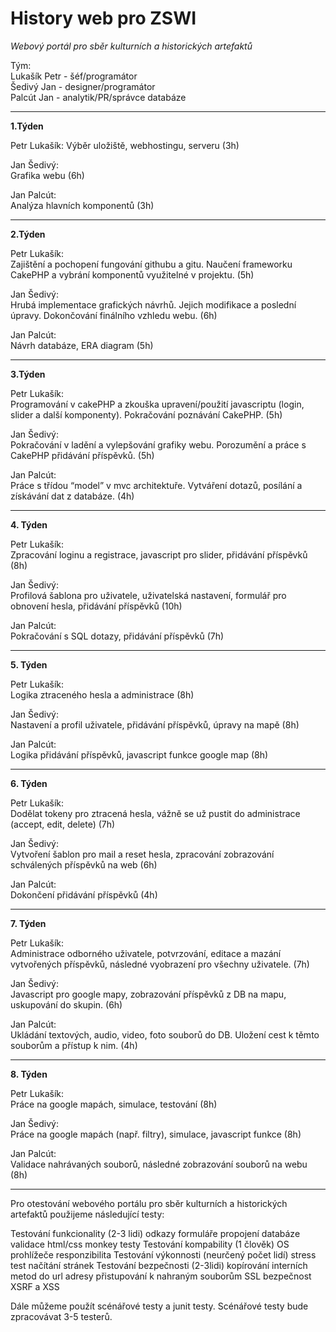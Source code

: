 # History web pro ZSWI
  
 _Webový portál pro sběr kulturních a historických artefaktů_
  
  Tým:  
  Lukašík Petr - šéf/programátor    
  Šedivý Jan - designer/programátor     
  Palcút Jan - analytik/PR/správce databáze     

 ***

 **1.Týden**
  
  Petr Lukašík: 
  Výběr uložiště, webhostingu, serveru (3h) 

  Jan Šedivý:   
  Grafika webu (6h) 

  Jan Palcút:   
  Analýza hlavních komponentů (3h)  
  
 ***
  
 **2.Týden**
  
 Petr Lukašík:  
 Zajištění a pochopení fungování githubu a gitu. Naučení frameworku CakePHP a vybrání komponentů využitelné v projektu. (5h)    

 Jan Šedivý:    
 Hrubá implementace grafických návrhů. Jejich modifikace a poslední úpravy. Dokončování finálního vzhledu webu. (6h)    

 Jan Palcút:    
 Návrh databáze, ERA diagram (5h)   

 ***

 **3.Týden**

 Petr Lukašík:  
 Programování v cakePHP a zkouška upravení/použití javascriptu (login, slider a další komponenty). Pokračování poznávání CakePHP. (5h)  

 Jan Šedivý:    
 Pokračování v ladění a vylepšování grafiky webu. Porozumění a práce s CakePHP přidávání příspěvků. (5h)    

 Jan Palcút:    
 Práce s třídou “model” v mvc architektuře. Vytváření dotazů, posílání a získávání dat z databáze. (4h) 

***

**4. Týden**

Petr Lukašík:   
Zpracování loginu a registrace, javascript pro slider, přidávání příspěvků (8h) 

Jan Šedivý:     
Profilová šablona pro uživatele, uživatelská nastavení, formulář pro obnovení hesla, přidávání příspěvků (10h)  

Jan Palcút:     
Pokračování s SQL dotazy, přidávání příspěvků (7h)  

***

**5. Týden**

Petr Lukašík:   
Logika ztraceného hesla a administrace (8h) 

Jan Šedivý:     
Nastavení a profil uživatele, přidávání příspěvků, úpravy na mapě (8h)  

Jan Palcút:     
Logika přidávání příspěvků, javascript funkce google map (8h)   

***

**6. Týden**

Petr Lukašík:   
Dodělat tokeny pro ztracená hesla, vážně se už pustit do administrace (accept, edit, delete) (7h)   

Jan Šedivý:     
Vytvoření šablon pro mail a reset hesla, zpracování zobrazování schválených příspěvků na web (6h)   

Jan Palcút:     
Dokončení přidávání příspěvků (4h)  

***

**7. Týden**

Petr Lukašík:   
Administrace odborného uživatele, potvrzování, editace a mazání vytvořených příspěvků, následné vyobrazení pro všechny uživatele. (7h)  

Jan Šedivý:     
Javascript pro google mapy, zobrazování příspěvků z DB na mapu, uskupování do skupin.  (6h) 

Jan Palcút:     
Ukládání textových, audio, video, foto souborů do DB. Uložení cest k těmto souborům a přístup k nim. (4h)   

***


**8. Týden**

Petr Lukašík:   
Práce na google mapách, simulace, testování (8h)    

Jan Šedivý:     
Práce na google mapách (např. filtry), simulace, javascript funkce (8h) 

Jan Palcút:     
Validace nahrávaných souborů, následné zobrazování souborů na webu (8h) 

***

Pro otestování webového portálu pro sběr kulturních a historických artefaktů použijeme následující testy:

Testování funkcionality (2-3 lidi)
odkazy
formuláře
propojení databáze
validace html/css
monkey testy
Testování kompability (1 člověk)
OS
prohlížeče
responzibilita
Testování výkonnosti (neurčený počet lidí)
stress test
načítání stránek
Testování bezpečnosti (2-3lidi)
kopírování interních metod do url adresy
přistupování k nahraným souborům
SSL bezpečnost
XSRF a XSS

Dále můžeme použít scénářové testy a junit testy. Scénářové testy bude zpracovávat 3-5 testerů.
